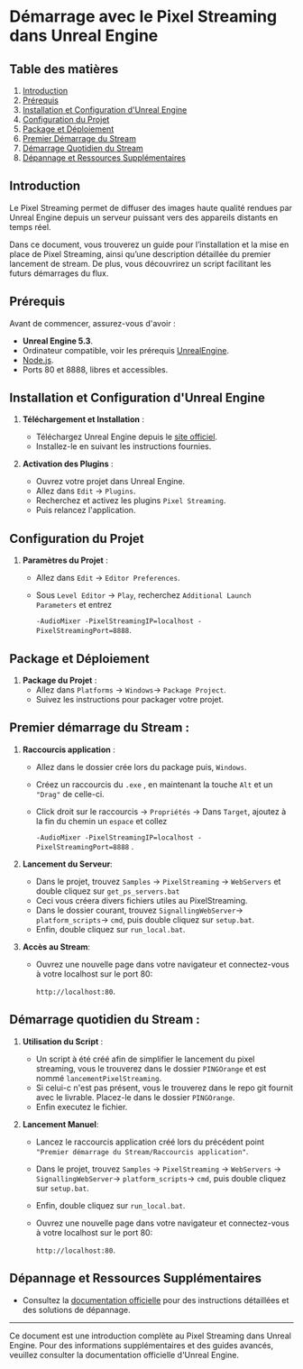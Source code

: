 # Démarrage avec le Pixel Streaming dans Unreal Engine

## Table des matières

1. [Introduction](#introduction)
2. [Prérequis](#prerequis)
3. [Installation et Configuration d'Unreal Engine](#installation-et-configuration-dunreal-engine)
4. [Configuration du Projet](#configuration-du-projet)
5. [Package et Déploiement](#package-et-deploiement)
6. [Premier Démarrage du Stream](#premier-demarrage-du-stream)
7. [Démarrage Quotidien du Stream](#demarrage-quotidien-du-stream)
8. [Dépannage et Ressources Supplémentaires](#depannage-et-ressources-supplementaires)


## Introduction

Le Pixel Streaming permet de diffuser des images haute qualité rendues par Unreal Engine depuis un serveur puissant vers des appareils distants en temps réel.

Dans ce document, vous trouverez un guide pour l’installation et la mise en place de Pixel Streaming, ainsi qu’une description détaillée du premier lancement de stream. De plus, vous découvrirez un script facilitant les futurs démarrages du flux.


## Prérequis

Avant de commencer, assurez-vous d'avoir :
- **Unreal Engine 5.3**.
- Ordinateur compatible, voir les prérequis [UnrealEngine](https://dev.epicgames.com/documentation/fr-fr/unreal-engine/hardware-and-software-specifications-for-unreal-engine).
- [Node.js](https://nodejs.org/en/download/package-manager).
- Ports 80 et 8888, libres et accessibles.

## Installation et Configuration d'Unreal Engine

1. **Téléchargement et Installation** :
   - Téléchargez Unreal Engine depuis le [site officiel](https://www.unrealengine.com/).
   - Installez-le en suivant les instructions fournies.

2. **Activation des Plugins** :
   - Ouvrez votre projet dans Unreal Engine.
   - Allez dans `Edit` -> `Plugins`.
   - Recherchez et activez les plugins `Pixel Streaming`.
   - Puis relancez l'application.

## Configuration du Projet

1. **Paramètres du Projet** :
   - Allez dans `Edit` -> `Editor Preferences`.
   
   - Sous `Level Editor` -> `Play`, recherchez  `Additional Launch Parameters` et entrez 

     `-AudioMixer -PixelStreamingIP=localhost -PixelStreamingPort=8888`.

## Package et Déploiement

1. **Package du Projet** :
   - Allez dans `Platforms` -> `Windows`-> `Package Project`.
   - Suivez les instructions pour packager votre projet.

## **Premier démarrage du Stream** :

1. **Raccourcis application** :

   - Allez dans le dossier crée lors du package puis,  `Windows`.

   - Créez un raccourcis du `.exe` , en maintenant la touche `Alt` et un `"Drag"` de celle-ci.

   - Click droit sur le raccourcis -> `Propriétés` -> Dans `Target`, ajoutez à la fin du chemin un `espace` et collez 

     `-AudioMixer -PixelStreamingIP=localhost -PixelStreamingPort=8888` .

2. **Lancement du Serveur**:

   - Dans le projet, trouvez `Samples` -> `PixelStreaming` -> `WebServers` et double cliquez sur `get_ps_servers.bat`
   - Ceci vous créera divers fichiers utiles au PixelStreaming.
   - Dans le dossier courant, trouvez `SignallingWebServer`-> `platform_scripts`-> `cmd`, puis double cliquez sur `setup.bat`.
   - Enfin, double cliquez sur `run_local.bat`.

3. **Accès au Stream**:

   - Ouvrez une nouvelle page dans votre navigateur et connectez-vous à votre localhost sur le port 80:

     `http://localhost:80`.

## **Démarrage quotidien du Stream** :

1. **Utilisation du Script** :

   - Un script à été créé afin de simplifier le lancement du pixel streaming, vous le trouverez dans le dossier `PINGOrange` et est nommé `lancementPixelStreaming`.
   - Si celui-c n'est pas présent, vous le trouverez dans le repo git fournit avec le livrable. Placez-le dans le dossier `PINGOrange`.
   - Enfin executez le fichier.

2. **Lancement Manuel**:

   - Lancez le raccourcis application créé lors du précédent point `"Premier démarrage du Stream/Raccourcis application"`.
   - Dans le projet, trouvez `Samples` -> `PixelStreaming` -> `WebServers` ->  `SignallingWebServer`-> `platform_scripts`-> `cmd`, puis double cliquez sur `setup.bat`.
   - Enfin, double cliquez sur `run_local.bat`.

   - Ouvrez une nouvelle page dans votre navigateur et connectez-vous à votre localhost sur le port 80:

     `http://localhost:80`.

     

## Dépannage et Ressources Supplémentaires

- Consultez la [documentation officielle](https://dev.epicgames.com/documentation/en-us/unreal-engine/getting-started-with-pixel-streaming-in-unreal-engine) pour des instructions détaillées et des solutions de dépannage.

---

Ce document est une introduction complète au Pixel Streaming dans Unreal Engine. Pour des informations supplémentaires et des guides avancés, veuillez consulter la documentation officielle d'Unreal Engine.
